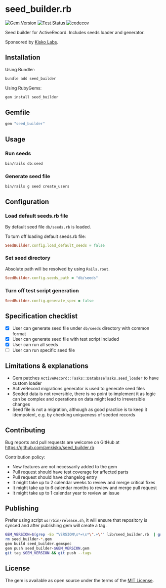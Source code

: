 # seed_builder.rb

[![Gem Version](https://badge.fury.io/rb/seed_builder.svg)](https://badge.fury.io/rb/seed_builder) [![Test Status](https://github.com/amkisko/seed_builder.rb/actions/workflows/test.yml/badge.svg)](https://github.com/amkisko/seed_builder.rb/actions/workflows/test.yml) [![codecov](https://codecov.io/gh/amkisko/seed_builder.rb/graph/badge.svg?token=57R6OHOJDQ)](https://codecov.io/gh/amkisko/seed_builder.rb)

Seed builder for ActiveRecord. Includes seeds loader and generator.

Sponsored by [Kisko Labs](https://www.kiskolabs.com).

## Installation

Using Bundler:

```sh
bundle add seed_builder
```

Using RubyGems:

```sh
gem install seed_builder
```

## Gemfile

```ruby
gem "seed_builder"
```

## Usage

### Run seeds

```sh
bin/rails db:seed
```

### Generate seed file

```sh
bin/rails g seed create_users
```

## Configuration

### Load default seeds.rb file

By default seed file `db/seeds.rb` is loaded.

To turn off loading default seeds.rb file:

```ruby
SeedBuilder.config.load_default_seeds = false
```

### Set seed directory

Absolute path will be resolved by using `Rails.root`.

```ruby
SeedBuilder.config.seeds_path = "db/seeds"
```

### Turn off test script generation

```ruby
SeedBuilder.config.generate_spec = false
```

## Specification checklist

- [x] User can generate seed file under `db/seeds` directory with common format
- [x] User can generate seed file with test script included
- [x] User can run all seeds
- [ ] User can run specific seed file

## Limitations & explanations

- Gem patches `ActiveRecord::Tasks::DatabaseTasks.seed_loader` to have custom loader
- ActiveRecord migrations generator is used to generate seed files
- Seeded data is not reversible, there is no point to implement it as logic can be complex and operations on data might lead to irreversible changes
- Seed file is not a migration, although as good practice is to keep it idempotent, e.g. by checking uniqueness of seeded records

## Contributing

Bug reports and pull requests are welcome on GitHub at <https://github.com/amkisko/seed_builder.rb>

Contribution policy:

- New features are not necessarily added to the gem
- Pull request should have test coverage for affected parts
- Pull request should have changelog entry
- It might take up to 2 calendar weeks to review and merge critical fixes
- It might take up to 6 calendar months to review and merge pull request
- It might take up to 1 calendar year to review an issue

## Publishing

Prefer using script `usr/bin/release.sh`, it will ensure that repository is synced and after publishing gem will create a tag.

```sh
GEM_VERSION=$(grep -Eo "VERSION\s*=\s*\".+\"" lib/seed_builder.rb  | grep -Eo "[0-9.]{5,}")
rm seed_builder-*.gem
gem build seed_builder.gemspec
gem push seed_builder-$GEM_VERSION.gem
git tag $GEM_VERSION && git push --tags
```

## License

The gem is available as open source under the terms of the [MIT License](https://opensource.org/licenses/MIT).
